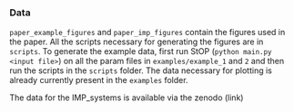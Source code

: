 ### Data
`paper_example_figures` and `paper_imp_figures` contain the figures used in the paper.
All the scripts necessary for generating the figures are in `scripts`. To generate the example data, first run StOP (`python main.py <input file>`) on all the param files in `examples/example_1` and `2` and then run the scripts in the `scripts` folder.
The data necessary for plotting is already currently present in the `examples` folder.

The data for the IMP_systems is available via the zenodo (link)